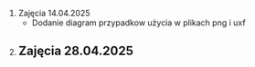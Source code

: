 1. Zajęcia 14.04.2025
   - Dodanie diagram przypadkow użycia w plikach png i uxf
2. Zajęcia 28.04.2025
   -

